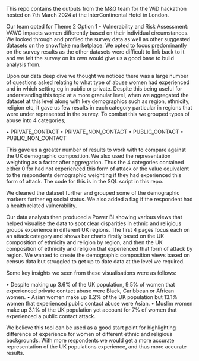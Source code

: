 This repo contains the outputs from the M&G team for the WiD hackathon hosted on 7th March 2024 at the InterContinental Hotel in London.
 
Our team opted for Theme 2 Option 1 - Vulnerability and Risk Assessment: VAWG impacts women differently based on their individual circumstances. We looked through and profiled the survey data as well as other suggested datasets on the snowflake marketplace. We opted to focus predominantly on the survey results as the other datasets were difficult to link back to it and we felt the survey on its own would give us a good base to build analysis from. 
 
Upon our data deep dive we thought we noticed there was a large number of questions asked relating to what type of abuse women had experienced and in which setting eg in public or private. Despite this being useful for understanding this topic at a more granular level, when we aggregated the dataset at this level along with key demographics such as region, ethnicity, religion etc, it gave us few results in each category particular in regions that were under represented in the survey. To combat this we grouped types of abuse into 4 categories;
 
•	PRIVATE_CONTACT
•	PRIVATE_NON_CONTACT
•	PUBLIC_CONTACT
•	PUBLIC_NON_CONTACT
 
This gave us a greater number of results to work with to compare against the UK demographic composition. We also used the representation weighting as a factor after aggregation. Thus the 4 categories contained either 0 for had not experienced this form of attack or the value equivalent to the respondents demographic weighting if they had experienced this form of attack.  The code for this is in the SQL script in this repo.
 
We cleaned the dataset further and grouped some of the demographic markers further eg social status. We also added a flag if the respondent had a health related vulnerability. 
 
Our data analysts then produced a Power BI showing various views that helped visualise the data to spot clear disparities in ethnic and religious groups experience in different UK regions. The first 4 pages focus each on an attack category and shows bar charts firstly based on the UK composition of ethnicity and religion by region, and then the UK composition of ethnicity and religion that experienced that form of attack by region. We wanted to create the demographic composition views based on census data but struggled to get up to date data at the level we required. 

Some key insights we seen from these visualisations were as follows:
 
•	Despite making up 3.6% of the UK population, 9.5% of women that experienced private contact abuse were Black, Caribbean or African women.
•	Asian women make up 8.2% of the UK population but 13.1% women that experienced public contact abuse were Asian.
•	Muslim women make up 3.1% of the UK population yet account for 7% of women that experienced a public contact attack. 
 
 
 
We believe this tool can be used as a good start point for highlighting difference of experience for women of different ethnic and religious backgrounds. With more respondents we would get a more accurate representation of the UK populations experience, and thus more accurate results. 

